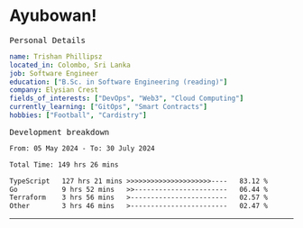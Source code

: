 # Ayubowan!

<samp>Personal Details</samp>

```yaml
name: Trishan Phillipsz
located_in: Colombo, Sri Lanka
job: Software Engineer
education: ["B.Sc. in Software Engineering (reading)"]
company: Elysian Crest
fields_of_interests: ["DevOps", "Web3", "Cloud Computing"]
currently_learning: ["GitOps", "Smart Contracts"]
hobbies: ["Football", "Cardistry"]
```

<samp>Development breakdown</samp>

<!--START_SECTION:waka-->

```txt
From: 05 May 2024 - To: 30 July 2024

Total Time: 149 hrs 26 mins

TypeScript   127 hrs 21 mins >>>>>>>>>>>>>>>>>>>>>----   83.12 %
Go           9 hrs 52 mins   >>-----------------------   06.44 %
Terraform    3 hrs 56 mins   >------------------------   02.57 %
Other        3 hrs 46 mins   >------------------------   02.47 %
```

<!--END_SECTION:waka-->

---
